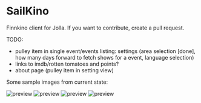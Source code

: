 SailKino
========

Finnkino client for Jolla. If you want to contribute, create a pull request.

TODO:

- pulley item in single event/events listing: settings (area selection [done], how many days forward to fetch shows for a event, language selection)
- links to imdb/rotten tomatoes and points? 
- about page (pulley item in setting view)

Some sample images from current state:

![preview](http://relativity.fi/sailkino/20141004170601.jpg)
![preview](http://relativity.fi/sailkino/20141004170610.jpg)
![preview](http://relativity.fi/sailkino/20141004170638.jpg)
![preview](http://relativity.fi/sailkino/20141004170730.jpg)
